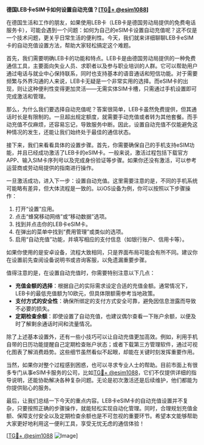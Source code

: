 **德国LEB卡eSIM卡如何设置自动充值？[[TG💪+ @esim1088](https://t.me/s/esim1088)]**

在德国生活和工作的朋友，如果使用LEB卡（LEB卡是德国劳动局提供的免费电话服务卡），可能会遇到一个问题：如何为自己的eSIM卡设置自动充值呢？这不仅是一个技术问题，更关乎日常生活的便利性。今天，我们就来详细聊聊LEB卡eSIM卡的自动充值设置方法，帮助大家轻松搞定这个难题。

首先，我们需要明确LEB卡的功能和特点。LEB卡是由德国劳动局提供的一种免费通信工具，主要面向失业人员、求职者以及参与职业培训的人群。它可以帮助用户通过电话与就业中心保持联系，同时也支持基本的语音通话和短信功能。对于需要频繁与外界沟通的人来说，LEB卡无疑是一个非常实用的选择。而eSIM卡的出现，则让这种便利性变得更加灵活——无需实体SIM卡槽，只需通过手机设置即可完成激活和管理。

那么，为什么我们要选择自动充值呢？答案很简单，LEB卡虽然免费提供，但其通话时长是有限制的。一旦超出规定额度，就需要手动充值或者转为其他套餐。而手动充值不仅麻烦，还容易忘记，导致服务中断。因此，设置自动充值不仅能避免这种情况的发生，还能让我们始终处于最佳的通信状态。

接下来，我们来看看具体的设置步骤。首先，你需要确保自己的手机支持eSIM功能，并且已经成功激活了LEB卡的eSIM卡。一般来说，激活过程包括下载官方APP、输入SIM卡序列号以及完成身份验证等步骤。如果你还没有激活，可以参考运营商或劳动局提供的指南进行操作。

一旦激活成功，进入下一步：设置自动充值。这里需要注意的是，不同的手机系统可能略有差异，但大体流程是一致的。以iOS设备为例，你可以按照以下步骤操作：

1. 打开“设置”应用。
2. 点击“蜂窝移动网络”或“移动数据”选项。
3. 找到并点击你的LEB卡eSIM卡。
4. 在弹出的菜单中找到“费用管理”或类似的选项。
5. 启用“自动充值”功能，并填写相应的支付信息（如银行账户、信用卡等）。

如果你使用的是安卓设备，流程大致相同，只是界面布局可能会有所不同。建议你在设置前先查阅设备说明书或咨询客服，以免遗漏重要步骤。

值得注意的是，在设置自动充值时，你需要特别注意以下几点：

- **充值金额的选择**：根据自己的实际需求设定合适的充值金额。通常情况下，LEB卡的最低充值额为10欧元，但具体限额需参考当地政策。
- **支付方式的安全性**：确保所绑定的支付方式安全可靠，避免因信息泄露而导致不必要的损失。
- **定期检查余额**：即使设置了自动充值，也建议偶尔查看一下账户余额，以便及时了解剩余通话时间和流量情况。

除了上述基本设置外，还有一些小技巧可以让自动充值更加高效。例如，利用手机自带的日历功能提醒自己定期检查账户状态；或者下载第三方管理软件，通过可视化图表了解消费趋势。这些细节虽然看似不起眼，却能在关键时刻发挥重要作用。

当然，如果你对整个过程感到困惑，也可以寻求专业人士的帮助。目前市面上有很多专门从事eSIM卡服务的公司，比如[TG💪+ @esim1088](https://t.me/s/esim1088)，它们不仅提供详细的指导说明，还能协助解决各种复杂问题。无论是初次激活还是后续维护，他们都能为你提供贴心的服务。

最后，让我们总结一下今天的重点内容。LEB卡eSIM卡的自动充值设置并不复杂，只要按照正确的步骤操作，就能轻松实现自动化管理。同时，合理规划充值金额、保障支付安全以及定期检查余额也是不可忽视的重要环节。希望本文能够帮助大家更好地利用这一便利工具，享受无忧无虑的通信体验！

[[TG💪+ @esim1088](https://t.me/s/esim1088) ![Image](https://i.postimg.cc/4NQfJmqS/Snipaste-2025-05-13-00-14-12.png)]